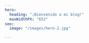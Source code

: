 ```yaml
---
hero:
  heading: "¡Bienvenido a mi blog!"
  maxWidthPX: "652"
seo:
  image: "/images/hero-2.jpg"

---
```

